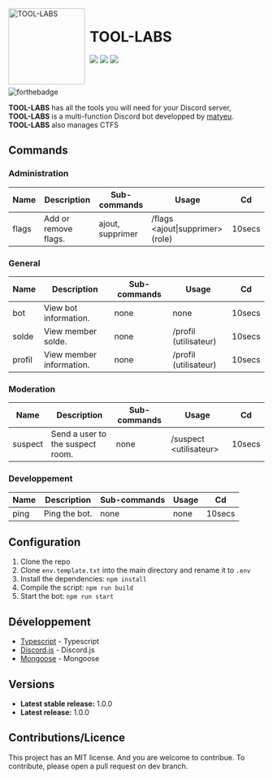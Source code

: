<img width="150" height="150" align="left" style="float: left; margin: 0 10px 0 0;" alt="TOOL-LABS" src="https://cdn.discordapp.com/attachments/1147245363447734292/1166738427950137425/Tool-Labs.webp?ex=654b94d6&is=65391fd6&hm=49327beb116a4516bdc2771c253ebac1cd0cc85bc2b106ee662e6e92b15b927f&">

# TOOL-LABS

[![](https://img.shields.io/discord/1071891755911368806.svg?logo=discord&colorB=7289DA)](https://discord.gg/DAJ5hWB2)
[![](https://img.shields.io/badge/discord.js-v14.0.0-blue.svg?logo=npm)](https://discord.js.org/)
[![](https://img.shields.io/badge/nodejs-16.6.0-green.svg)](https://www.nodejs.org)


<br>

![forthebadge](http://forthebadge.com/images/badges/built-with-love.svg)

**TOOL-LABS** has all the tools you will need for your Discord server,<br>
**TOOL-LABS** is a multi-function Discord bot developped by [matyeu](https://discord.com/users/916444775861850175).<br>
**TOOL-LABS** also manages CTFS

## Commands

### Administration

| Name          | Description                          | Sub-commands                | Usage                             | Cd     |
| ------------- | ------------------------------------ | --------------------------- | --------------------------------- | ------ |
| flags         | Add or remove flags.                 | ajout, supprimer            | /flags \<ajout\|supprimer> (role) | 10secs |

### General

| Name          | Description                          | Sub-commands                | Usage                             | Cd     |
| ------------- | ------------------------------------ | --------------------------- | --------------------------------- | ------ |
| bot           | View bot information.               | none                        | none                               | 10secs |
| solde         | View member solde.                  | none                        | /profil (utilisateur)              | 10secs |
| profil        | View member information.            | none                        | /profil (utilisateur)              | 10secs |

### Moderation

| Name          | Description                          | Sub-commands                | Usage                             | Cd     |
| ------------- | ------------------------------------ | --------------------------- | --------------------------------- | ------ |
| suspect       | Send a user to the suspect room.     | none                        | /suspect \<utilisateur>           | 10secs |

### Developpement

| Name          | Description                          | Sub-commands                | Usage                 | Cd     |
| ------------- | ------------------------------------ | --------------------------- | --------------------- | ------ |
| ping          | Ping the bot.                        | none                        | none                  | 10secs |

## Configuration

1. Clone the repo
2. Clone `env.template.txt` into the main directory and rename it to `.env`
3. Install the dependencies: `npm install`
4. Compile the script: `npm run build`
5. Start the bot: `npm run start`

## Développement

* [Typescript](#) - Typescript
* [Discord.js](https://discord.js.org) - Discord.js
* [Mongoose](https://mongodb.com) - Mongoose

## Versions
* **Latest stable release:** 1.0.0
* **Latest release:** 1.0.0

## Contributions/Licence

This project has an MIT license. And you are welcome to contribue. To contribute, please open a pull request on dev branch.


